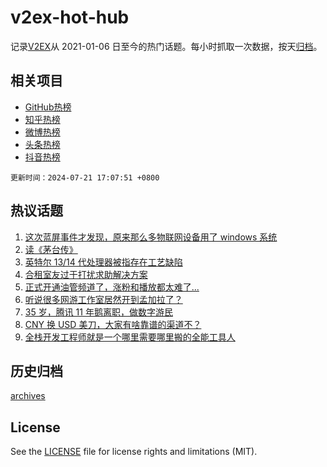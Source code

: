 # v2ex-hot-hub

 记录[V2EX](https://www.v2ex.com/)从 2021-01-06 日至今的热门话题。每小时抓取一次数据，按天[归档](archives)。
 
 ## 相关项目

- [GitHub热榜](https://github.com/lonnyzhang423/github-hot-hub)
- [知乎热榜](https://github.com/lonnyzhang423/zhihu-hot-hub)
- [微博热榜](https://github.com/lonnyzhang423/weibo-hot-hub)
- [头条热榜](https://github.com/lonnyzhang423/toutiao-hot-hub)
- [抖音热榜](https://github.com/lonnyzhang423/douyin-hot-hub)


 `更新时间：2024-07-21 17:07:51 +0800`

## 热议话题

1. [这次蓝屏事件才发现，原来那么多物联网设备用了 windows 系统](https://www.v2ex.com/t/1058817)
1. [读《茅台传》](https://www.v2ex.com/t/1058910)
1. [英特尔 13/14 代处理器被指存在工艺缺陷](https://www.v2ex.com/t/1058880)
1. [合租室友过于打扰求助解决方案](https://www.v2ex.com/t/1058826)
1. [正式开通油管频道了，涨粉和播放都太难了...](https://www.v2ex.com/t/1058884)
1. [听说很多网游工作室居然开到孟加拉了？](https://www.v2ex.com/t/1058876)
1. [35 岁，腾讯 11 年鹅离职，做数字游民](https://www.v2ex.com/t/1058912)
1. [CNY 换 USD 美刀，大家有啥靠谱的渠道不？](https://www.v2ex.com/t/1058857)
1. [全栈开发工程师就是一个哪里需要哪里搬的全能工具人](https://www.v2ex.com/t/1058823)

## 历史归档

[archives](archives)

## License

See the [LICENSE](LICENSE) file for license rights and limitations (MIT).
